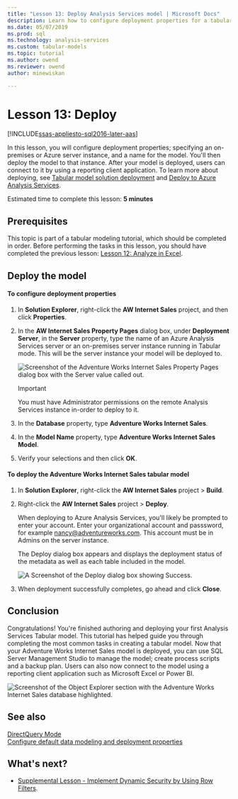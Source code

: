 ```yaml
---
title: "Lesson 13: Deploy Analysis Services model | Microsoft Docs"
description: Learn how to configure deployment properties for a tabular model project.
ms.date: 05/07/2019
ms.prod: sql
ms.technology: analysis-services
ms.custom: tabular-models
ms.topic: tutorial
ms.author: owend
ms.reviewer: owend
author: minewiskan

---
```

# Lesson 13: Deploy
[!INCLUDE[ssas-appliesto-sql2016-later-aas](../includes/ssas-appliesto-sql2016-later-aas.md)]

In this lesson, you will configure deployment properties; specifying an on-premises or Azure server instance, and a name for the model. You'll then deploy the model to that instance. After your model is deployed, users can connect to it by using a reporting client application. To learn more about deploying, see [Tabular model solution deployment](../deployment/tabular-model-solution-deployment.md) and [Deploy to Azure Analysis Services](/azure/analysis-services/analysis-services-deploy).  
  
Estimated time to complete this lesson: **5 minutes**  
  
## Prerequisites  
This topic is part of a tabular modeling tutorial, which should be completed in order. Before performing the tasks in this lesson, you should have completed the previous lesson: [Lesson 12: Analyze in Excel](lesson-12-analyze-in-excel.md).  
  
## Deploy the model  
  
#### To configure deployment properties  
  
1.  In **Solution Explorer**, right-click the **AW Internet Sales** project, and then click **Properties**.  
  
2.  In the **AW Internet Sales Property Pages** dialog box, under **Deployment Server**, in the **Server** property, type the name of an Azure Analysis Services server or an on-premises server instance running in Tabular mode. This will be the server instance your model will be deployed to.  

    ![Screenshot of the Adventure Works Internet Sales Property Pages dialog box with the Server value called out.](media/aas-deploy-deployment-server-property.png)
 
    > [!IMPORTANT]  
    > You must have Administrator permissions on the remote Analysis Services instance in-order to deploy to it.  
  
3.  In the **Database** property, type **Adventure Works Internet Sales**.  
  
4.  In the **Model Name** property, type **Adventure Works Internet Sales Model**.  
  
5.  Verify your selections and then click **OK**.  
  
#### To deploy the Adventure Works Internet Sales tabular model  
  
1.  In **Solution Explorer**, right-click the **AW Internet Sales** project > **Build**.  

2.  Right-click the **AW Internet Sales** project > **Deploy**.

    When deploying to Azure Analysis Services, you'll likely be prompted to enter your account. Enter your organizational account and passsword, for example nancy@adventureworks.com. This account must be in Admins on the server instance.
  
    The Deploy dialog box appears and displays the deployment status of the metadata as well as each table included in the model.  
    
    ![A Screenshot of the Deploy dialog box showing Success.](media/aas-deploy-status.png)
  
3. When deployment successfully completes, go ahead and click **Close**.  
  
## Conclusion  
Congratulations! You're finished authoring and deploying your first Analysis Services Tabular model. This tutorial has helped guide you through completing the most common tasks in creating a tabular model. Now that your Adventure Works Internet Sales model is deployed, you can use SQL Server Management Studio to manage the model; create process scripts and a backup plan. Users can also now connect to the model using a reporting client application such as Microsoft Excel or Power BI.  

![Screenshot of the Object Explorer section with the Adventure Works Internet Sales database highlighted.](media/as-tabular-lesson13-ssms.png)
  
  
## See also  
[DirectQuery Mode](../tabular-models/directquery-mode-ssas-tabular.md)  
[Configure default data modeling and deployment properties](../tabular-models/configure-default-data-modeling-and-deployment-properties-ssas-tabular.md)    
  
  
  ## What's next?
*  [Supplemental Lesson - Implement Dynamic Security by Using Row Filters](supplemental-lesson-implement-dynamic-security-by-using-row-filters.md).